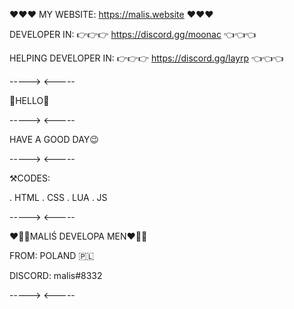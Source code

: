 ❤️❤️❤️ MY WEBSITE: https://malis.website ❤️❤️❤️

DEVELOPER IN: 👉👉👉 https://discord.gg/moonac 👈👈👈

HELPING DEVELOPER IN: 👉👉👉 https://discord.gg/layrp 👈👈👈

-----> <-----

👀HELLO👀

-----> <-----

HAVE A GOOD DAY😉

-----> <-----

⚒️CODES:

. HTML
. CSS
. LUA
. JS

-----> <-----

❤️💚💙MALIŚ DEVELOPA MEN❤️💚💙

FROM: POLAND 🇵🇱

DISCORD: malis#8332

-----> <-----
